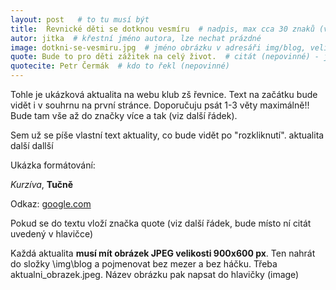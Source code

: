 ```yaml
---
layout: post   # to tu musí být
title:  Řevnické děti se dotknou vesmíru  # nadpis, max cca 30 znaků (vyzkoušet)
autor: jitka  # křestní jméno autora, lze nechat prázdné
image: dotkni-se-vesmiru.jpg  # jméno obrázku v adresáři img/blog, velikost 900x600
quote: Bude to pro děti zážitek na celý život.  # citát (nepovinné) - jeho umístění se dělá pomocí <!--quote--> v textu
quotecite: Petr Čermák  # kdo to řekl (nepovinné)
---
```

Tohle je ukázková aktualita na webu klub zš řevnice.
Text na začátku bude vidět i v souhrnu na první stránce. Doporučuju psát 1-3 věty maximálně!!
Bude tam vše až do značky více a tak (viz další řádek).


<!--vice-->

Sem už se píše vlastní text aktuality, co bude vidět po "rozkliknutí".
aktualita
další
dallší

Ukázka formátování:

*Kurzíva*, **Tučně**

Odkaz: [google.com](https://www.google.com)

Pokud se do textu vloží značka quote (viz další řádek, bude místo ní citát uvedený v hlavičce)

<!--quote-->

Každá aktualita **musí mít obrázek JPEG velikosti 900x600 px**. Ten nahrát do složky \img\blog a pojmenovat bez mezer a bez háčku. Třeba aktualni_obrazek.jpeg. Název obrázku pak napsat do hlavičky (image)
